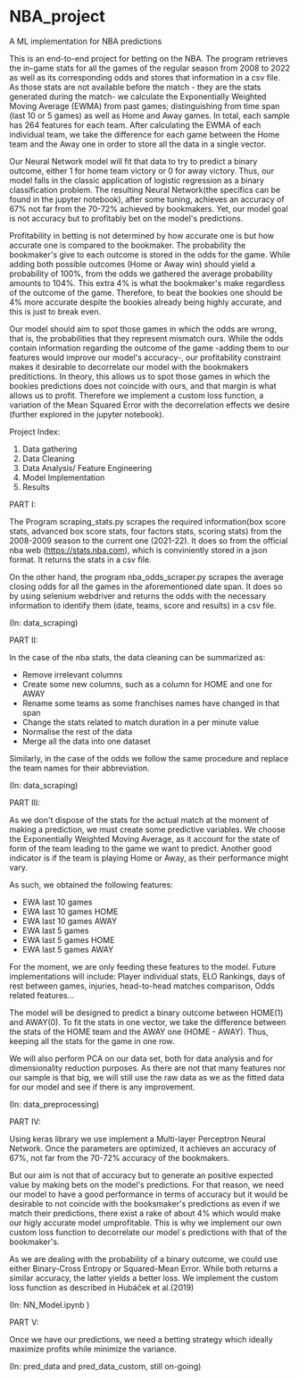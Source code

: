 # NBA_project
 A ML implementation for NBA predictions
 
 This is an end-to-end project for betting on the NBA. The program retrieves the in-game stats for all the games of the regular season from 2008 to 2022 as well as its corresponding odds and stores that information in a csv file. As those stats are not available before the match - they are the stats generated during the match- we calculate the Exponentially Weighted Moving Average (EWMA) from past games; distinguishing from time span (last 10 or 5 games) as well as Home and Away games. In total, each sample has 264 features for each team. After calculating the EWMA of each individual team, we take the difference for each game between the Home team and the Away one in order to store all the data in a single vector.
 
 Our Neural Network model will fit that data to try to predict a binary outcome, either 1 for home team victory or 0 for away victory. Thus, our model falls in the classic application of logistic regression as a binary classification problem. The resulting Neural Network(the specifics can be found in the jupyter notebook), after some tuning, achieves an accuracy of 67% not far from the 70-72% achieved by bookmakers. Yet, our model goal is not accuracy but to profitably bet on the model's predictions.
 
 Profitability in betting is not determined by how accurate one is but how accurate one is compared to the bookmaker. The probability the bookmaker's give to each outcome is stored in the odds for the game. While adding both possible outcomes (Home or Away win) should yield a probability of 100%, from the odds we gathered the average probability amounts to 104%. This extra 4% is what the bookmaker's make regardless of the outcome of the game. Therefore, to beat the bookies one should be 4% more accurate despite the bookies already being highly accurate, and this is just to break even.
 
 Our model should aim to spot those games in which the odds are wrong, that is, the probabilities that they represent mismatch ours. While the odds contain information regarding the outcome of the game -adding them to our features would improve our model's accuracy-, our profitability constraint makes it desirable to decorrelate our model with the bookmakers preditictions. In theory, this allows us to spot those games in which the bookies predictions does not coincide with ours, and that margin is what allows us to profit. Therefore we implement a custom loss function, a variation of the Mean Squared Error with the decorrelation effects we desire (further explored in the jupyter notebook).
 
 
 
 
 
 
Project Index:
1) Data gathering
2) Data Cleaning
3) Data Analysis/ Feature Engineering 
4) Model Implementation
5) Results

PART I:

The Program scraping_stats.py scrapes the required information(box score stats, advanced box score stats, four factors stats, scoring stats) from the 2008-2009 season to the current one (2021-22). It does so from the official nba web (https://stats.nba.com), which is conviniently stored in a json format. It returns the stats in a csv file.

On the other hand, the program nba_odds_scraper.py scrapes the average closing odds for all the games in the aforementioned date span. It does so by using selenium webdriver and returns the odds with the necessary information to identify them (date, teams, score and results) in a csv file.

(In: data_scraping)

PART II:

In the case of the nba stats, the data cleaning can be summarized as:
- Remove irrelevant columns
- Create some new columns, such as a column for HOME and one for AWAY
- Rename some teams as some franchises names have changed in that span
- Change the stats related to match duration in a per minute value
- Normalise the rest of the data
- Merge all the data into one dataset

Similarly, in the case of the odds we follow the same procedure and replace the team names for their abbreviation.

(In: data_scraping)

PART III:

As we don't dispose of the stats for the actual match at the moment of making a prediction, we must create some predictive variables. We choose the Exponentially Weighted Moving Average, as it account for the state of form of the team leading to the game we want to predict. Another good indicator is if the team is playing Home or Away, as their performance might vary.

As such, we obtained the following features:
- EWA last 10 games
- EWA last 10 games HOME
- EWA last 10 games AWAY
- EWA last 5 games
- EWA last 5 games HOME
- EWA last 5 games AWAY

For the moment, we are only feeding these features to the model. 
Future implementations will include: Player individual stats, ELO Rankings, days of rest between games, injuries, head-to-head matches comparison, Odds related features... 

The model will be designed to predict a binary outcome between HOME(1) and AWAY(0). To fit the stats in one vector, we take the difference between the stats of the HOME team and the AWAY one (HOME - AWAY). Thus, keeping all the stats for the game in one row.

We will also perform PCA on our data set, both for data analysis and for dimensionality reduction purposes. As there are not that many features nor our sample is that big, we will still use the raw data as we as the fitted data for our model and see if there is any improvement.

(In: data_preprocessing)

PART IV:

Using keras library we use implement a Multi-layer Perceptron Neural Network. Once the parameters are optimized, it achieves an accuracy of 67%, not far from the 70-72% accuracy of the bookmakers. 

But our aim is not that of accuracy but to generate an positive expected value by making bets on the model's predictions. For that reason, we need our model to have a good performance in terms of accuracy but it would be desirable to not coincide with the booksmaker's predictions as even if we match their predictions, there exist a rake of about 4% which would make our higly accurate model umprofitable. This is why we implement our own custom loss function to decorrelate our model´s predictions with that of the bookmaker's. 

As we are dealing with the probability of a binary outcome, we could use either Binary-Cross Entropy or Squared-Mean Error. While both returns a similar accuracy, the latter yields a better loss. We implement the custom loss function as described in Hubáček et al.(2019)

(In: NN_Model.ipynb )

PART V:

Once we have our predictions, we need a betting strategy which ideally maximize profits while minimize the variance.

(In: pred_data and pred_data_custom, still on-going)
